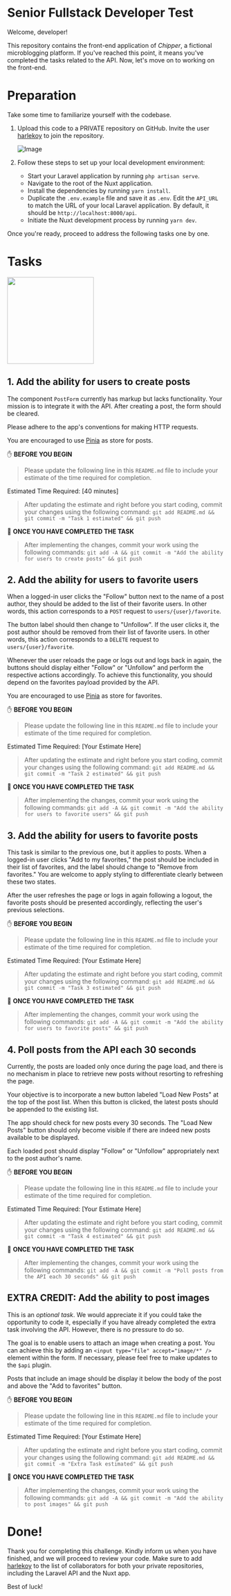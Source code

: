 # Senior Fullstack Developer Test

Welcome, developer!

This repository contains the front-end application of _Chipper_, a fictional microblogging platform. If you've reached this point, it means you've completed the tasks related to the API. Now, let's move on to working on the front-end.

# Preparation

Take some time to familiarize yourself with the codebase.

1. Upload this code to a PRIVATE repository on GitHub. Invite the user [harlekoy](https://github.com/harlekoy/) to join the repository.

   ![Image](https://github.com/vueschool/chipper-app/assets/10015302/4f459c23-45fc-4bc6-becf-0b41d28d2b4b)


3. Follow these steps to set up your local development environment:

   - Start your Laravel application by running `php artisan serve`.
   - Navigate to the root of the Nuxt application.
   - Install the dependencies by running `yarn install`.
   - Duplicate the `.env.example` file and save it as `.env`. Edit the `API_URL` to match the URL of your local Laravel application. By default, it should be `http://localhost:8000/api`.
   - Initiate the Nuxt development process by running `yarn dev`.

Once you're ready, proceed to address the following tasks one by one.

# Tasks

<img src="https://i.imgur.com/gDGhQw9.png" height="200px">

## 1. Add the ability for users to create posts

The component `PostForm` currently has markup but lacks functionality. Your mission is to integrate it with the API. After creating a post, the form should be cleared.

Please adhere to the app's conventions for making HTTP requests.

You are encouraged to use [Pinia](https://pinia.vuejs.org/) as store for posts.

✋ **BEFORE YOU BEGIN**

> Please update the following line in this `README.md` file to include your estimate of the time required for completion.

Estimated Time Required: [40 minutes]

> After updating the estimate and right before you start coding, commit your changes using the following command:
`git add README.md && git commit -m "Task 1 estimated" && git push`

🏁 **ONCE YOU HAVE COMPLETED THE TASK**

> After implementing the changes, commit your work using the following commands:
`git add -A && git commit -m "Add the ability for users to create posts" && git push`

## 2. Add the ability for users to favorite users

When a logged-in user clicks the "Follow" button next to the name of a post author, they should be added to the list of their favorite users. In other words, this action corresponds to a `POST` request to `users/{user}/favorite`.

The button label should then change to "Unfollow". If the user clicks it, the post author should be removed from their list of favorite users. In other words, this action corresponds to a `DELETE` request to `users/{user}/favorite`.

Whenever the user reloads the page or logs out and logs back in again, the buttons should display either "Follow" or "Unfollow" and perform the respective actions accordingly. To achieve this functionality, you should depend on the favorites payload provided by the API.

You are encouraged to use [Pinia](https://pinia.vuejs.org/) as store for favorites.

✋ **BEFORE YOU BEGIN**

> Please update the following line in this `README.md` file to include your estimate of the time required for completion.

Estimated Time Required: [Your Estimate Here]

> After updating the estimate and right before you start coding, commit your changes using the following command:
`git add README.md && git commit -m "Task 2 estimated" && git push`

🏁 **ONCE YOU HAVE COMPLETED THE TASK**

> After implementing the changes, commit your work using the following commands:
`git add -A && git commit -m "Add the ability for users to favorite users" && git push`

## 3. Add the ability for users to favorite posts

This task is similar to the previous one, but it applies to posts. When a logged-in user clicks "Add to my favorites," the post should be included in their list of favorites, and the label should change to "Remove from favorites." You are welcome to apply styling to differentiate clearly between these two states.

After the user refreshes the page or logs in again following a logout, the favorite posts should be presented accordingly, reflecting the user's previous selections.

✋ **BEFORE YOU BEGIN**

> Please update the following line in this `README.md` file to include your estimate of the time required for completion.

Estimated Time Required: [Your Estimate Here]

> After updating the estimate and right before you start coding, commit your changes using the following command:
`git add README.md && git commit -m "Task 3 estimated" && git push`

🏁 **ONCE YOU HAVE COMPLETED THE TASK**

> After implementing the changes, commit your work using the following commands:
`git add -A && git commit -m "Add the ability for users to favorite posts" && git push`

## 4. Poll posts from the API each 30 seconds

Currently, the posts are loaded only once during the page load, and there is no mechanism in place to retrieve new posts without resorting to refreshing the page.

Your objective is to incorporate a new button labeled "Load New Posts" at the top of the post list. When this button is clicked, the latest posts should be appended to the existing list.

The app should check for new posts every 30 seconds. The "Load New Posts" button should only become visible if there are indeed new posts available to be displayed.

Each loaded post should display "Follow" or "Unfollow" appropriately next to the post author's name.

✋ **BEFORE YOU BEGIN**

> Please update the following line in this `README.md` file to include your estimate of the time required for completion.

Estimated Time Required: [Your Estimate Here]

> After updating the estimate and right before you start coding, commit your changes using the following command:
`git add README.md && git commit -m "Task 4 estimated" && git push`

🏁 **ONCE YOU HAVE COMPLETED THE TASK**

> After implementing the changes, commit your work using the following commands:
`git add -A && git commit -m "Poll posts from the API each 30 seconds" && git push`

## EXTRA CREDIT: Add the ability to post images

This is an _optional task_. We would appreciate it if you could take the opportunity to code it, especially if you have already completed the extra task involving the API. However, there is no pressure to do so.

The goal is to enable users to attach an image when creating a post. You can achieve this by adding an `<input type="file" accept="image/*" />` element within the form. If necessary, please feel free to make updates to the `$api` plugin.

Posts that include an image should be display it below the body of the post and above the "Add to favorites" button.

✋ **BEFORE YOU BEGIN**

> Please update the following line in this `README.md` file to include your estimate of the time required for completion.

Estimated Time Required: [Your Estimate Here]

> After updating the estimate and right before you start coding, commit your changes using the following command:
`git add README.md && git commit -m "Extra Task estimated" && git push`

🏁 **ONCE YOU HAVE COMPLETED THE TASK**

> After implementing the changes, commit your work using the following commands:
`git add -A && git commit -m "Add the ability to post images" && git push`

# Done!

Thank you for completing this challenge. Kindly inform us when you have finished, and we will proceed to review your code. Make sure to add [harlekoy](https://github.com/harlekoy) to the list of collaborators for both your private repositories, including the Laravel API and the Nuxt app.

Best of luck!


